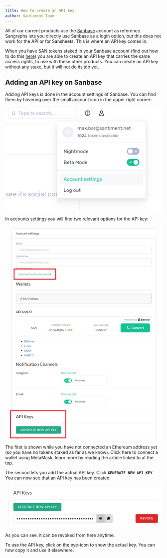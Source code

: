 ```yaml
---
title: How to create an API key
author: Santiment Team
---
```


All of our current products use the [Sanbase](https://app.santiment.net)
account as reference. Sangraphs lets you directly use Sanbase as a login
option, but this does not work for the API or for Sansheets. This is
where an API key comes in.


When you have SAN tokens staked in your Sanbase account (find out how to
do this
[here](/general/san-tokens/how-to-stake-san))
you are able to create an API key that carries the same access rights,
to use with these other products. You can create an API key without any
stake, but it will not do its job yet.

## Adding an API key on Sanbase

Adding API keys is done in the account settings of Sanbase. You can find
them by hovering over the small account icon in the upper right corner:

![](41_account_settings.png)

In accounts settings you will find two relevant options for the API key:

![](42_account_settings2.png)

The first is shown while you have not connected an Ethereum address yet
(so you have no tokens staked as far as we know). Click here to connect
a wallet using MetaMask, learn more by reading the article linked to at
the top.

The second lets you add the actual API key. Click **`GENERATE NEW API
KEY`**. You can now see that an API key has been created:

![](43_API_key.png)

As you can see, it can be revoked from here anytime.

To use the API key, click on the eye-icon to show the actual key. You
can now copy it and use it elsewhere.
